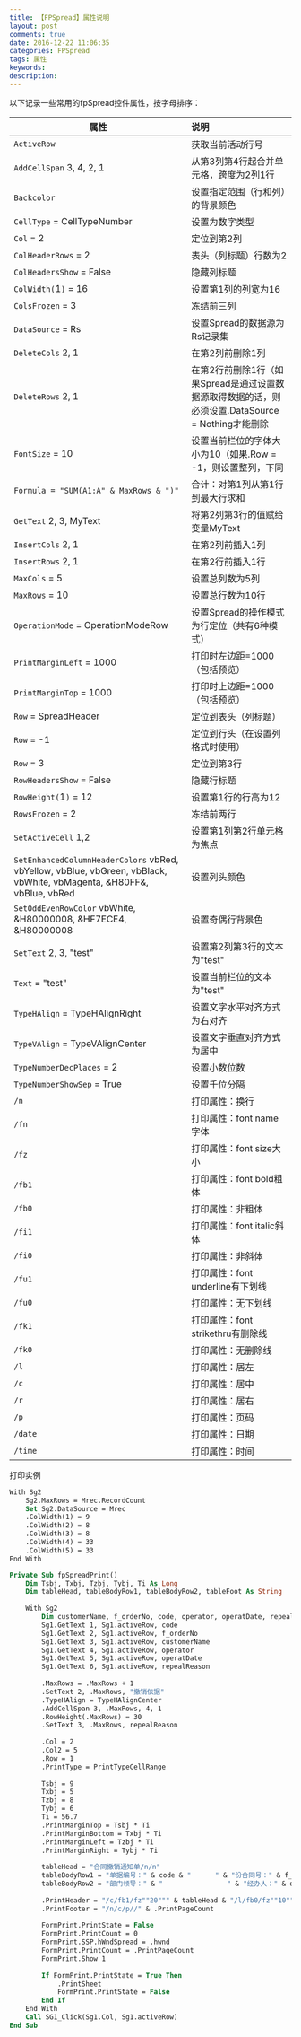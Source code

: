 ```yaml
---
title: 【FPSpread】属性说明
layout: post
comments: true
date: 2016-12-22 11:06:35
categories: FPSpread
tags: 属性
keywords:
description:
---
```

以下记录一些常用的fpSpread控件属性，按字母排序：
<!-- more -->

|**属性**										|**说明**|
| ---------------------------------------------	|:-------|
|`ActiveRow` 									|获取当前活动行号
|`AddCellSpan` 3, 4, 2, 1						|从第3列第4行起合并单元格，跨度为2列1行
|`Backcolor`									|设置指定范围（行和列）的背景颜色
|`CellType` = CellTypeNumber					|设置为数字类型
|`Col` = 2										|定位到第2列
|`ColHeaderRows` = 2							|表头（列标题）行数为2
|`ColHeadersShow` = False						|隐藏列标题
|`ColWidth(`1`)` = 16							|设置第1列的列宽为16
|`ColsFrozen` = 3 								|冻结前三列
|`DataSource` = Rs								|设置Spread的数据源为Rs记录集
|`DeleteCols` 2, 1								|在第2列前删除1列
|`DeleteRows` 2, 1	|在第2行前删除1行（如果Spread是通过设置数据源取得数据的话，则必须设置.DataSource = Nothing才能删除
|`FontSize` = 10								|设置当前栏位的字体大小为10（如果.Row = -1，则设置整列，下同
|`Formula = "SUM(A1:A" & MaxRows & ")"`			|合计：对第1列从第1行到最大行求和
|`GetText` 2, 3, MyText							|将第2列第3行的值赋给变量MyText
|`InsertCols` 2, 1								|在第2列前插入1列
|`InsertRows` 2, 1								|在第2行前插入1行
|`MaxCols` = 5									|设置总列数为5列
|`MaxRows` = 10									|设置总行数为10行
|`OperationMode` = OperationModeRow				|设置Spread的操作模式为行定位（共有6种模式）
|`PrintMarginLeft` = 1000						|打印时左边距=1000（包括预览）
|`PrintMarginTop` = 1000						|打印时上边距=1000（包括预览）
|`Row` = SpreadHeader							|定位到表头（列标题）
|`Row` = -1										|定位到行头（在设置列格式时使用）
|`Row` = 3										|定位到第3行
|`RowHeadersShow` = False						|隐藏行标题
|`RowHeight(`1`)` = 12							|设置第1行的行高为12
|`RowsFrozen` = 2								|冻结前两行
|`SetActiveCell` 1,2							|设置第1列第2行单元格为焦点
|`SetEnhancedColumnHeaderColors` vbRed, vbYellow, vbBlue, vbGreen, vbBlack, vbWhite, vbMagenta, &H80FF&, vbBlue, vbRed													|设置列头颜色
|`SetOddEvenRowColor` vbWhite, &H80000008, &HF7ECE4, &H80000008							|设置奇偶行背景色
|`SetText` 2, 3, "test"							|设置第2列第3行的文本为"test"
|`Text` = "test"								|设置当前栏位的文本为"test"
|`TypeHAlign` = TypeHAlignRight					|设置文字水平对齐方式为右对齐
|`TypeVAlign` = TypeVAlignCenter				|设置文字垂直对齐方式为居中
|`TypeNumberDecPlaces` = 2						|设置小数位数
|`TypeNumberShowSep` = True						|设置千位分隔
|`/n`											|打印属性：换行
|`/fn`											|打印属性：font name字体
|`/fz`											|打印属性：font size大小
|`/fb1`											|打印属性：font bold粗体
|`/fb0`											|打印属性：非粗体
|`/fi1`											|打印属性：font italic斜体
|`/fi0`											|打印属性：非斜体
|`/fu1`											|打印属性：font underline有下划线
|`/fu0`											|打印属性：无下划线
|`/fk1`											|打印属性：font strikethru有删除线
|`/fk0`											|打印属性：无删除线
|`/l`											|打印属性：居左
|`/c`											|打印属性：居中
|`/r`											|打印属性：居右
|`/p`											|打印属性：页码
|`/date`										|打印属性：日期
|`/time`										|打印属性：时间
打印实例
```vb
With Sg2
    Sg2.MaxRows = Mrec.RecordCount
    Set Sg2.DataSource = Mrec
    .ColWidth(1) = 9
    .ColWidth(2) = 8
    .ColWidth(3) = 8
    .ColWidth(4) = 33
    .ColWidth(5) = 33
End With

Private Sub fpSpreadPrint()
    Dim Tsbj, Txbj, Tzbj, Tybj, Ti As Long
    Dim tableHead, tableBodyRow1, tableBodyRow2, tableFoot As String
    
    With Sg2
        Dim customerName, f_orderNo, code, operator, operatDate, repealReason
        Sg1.GetText 1, Sg1.activeRow, code
        Sg1.GetText 2, Sg1.activeRow, f_orderNo
        Sg1.GetText 3, Sg1.activeRow, customerName
        Sg1.GetText 4, Sg1.activeRow, operator
        Sg1.GetText 5, Sg1.activeRow, operatDate
        Sg1.GetText 6, Sg1.activeRow, repealReason
        
        .MaxRows = .MaxRows + 1
        .SetText 2, .MaxRows, "撤销依据"
        .TypeHAlign = TypeHAlignCenter
        .AddCellSpan 3, .MaxRows, 4, 1
        .RowHeight(.MaxRows) = 30
        .SetText 3, .MaxRows, repealReason
        
        .Col = 2
        .Col2 = 5
        .Row = 1
        .PrintType = PrintTypeCellRange
        
        Tsbj = 9
        Txbj = 5
        Tzbj = 8
        Tybj = 6
        Ti = 56.7
        .PrintMarginTop = Tsbj * Ti
        .PrintMarginBottom = Txbj * Ti
        .PrintMarginLeft = Tzbj * Ti
        .PrintMarginRight = Tybj * Ti
        
        tableHead = "合同撤销通知单/n/n"
        tableBodyRow1 = "单据编号：" & code & "      " & "份合同号：" & f_orderNo & "      " & "订货单位名称：" & customerName & "" & "/n/n"
        tableBodyRow2 = "部门领导：" & "                " & "经办人：" & operator & "            " & "撤销日期：" & operatDate & "/n"
        
        .PrintHeader = "/c/fb1/fz""20""" & tableHead & "/l/fb0/fz""10""" & tableBodyRow1 & tableBodyRow2
        .PrintFooter = "/n/c/p//" & .PrintPageCount
                
        FormPrint.PrintState = False
        FormPrint.PrintCount = 0
        FormPrint.SSP.hWndSpread = .hwnd
        FormPrint.PrintCount = .PrintPageCount
        FormPrint.Show 1
        
        If FormPrint.PrintState = True Then
            .PrintSheet
            FormPrint.PrintState = False
        End If
    End With
    Call SG1_Click(Sg1.Col, Sg1.activeRow)
End Sub
```
